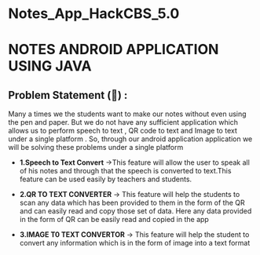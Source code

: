 # Notes_App_HackCBS_5.0
# NOTES ANDROID APPLICATION USING JAVA
## Problem Statement (&#x1F4D6;) :
Many a times we the students want to make our notes without even using the pen and paper. But we do not have any sufficient application which allows us to perform speech to text , QR code to text and Image to text under a single platform .
So, through our android application application we will be solving these problems under a single platform
- **1.Speech to Text Convert** ->This feature will allow the user to speak all of his notes and through that the speech is converted to text.This feature can be used easily by
teachers and students.
- **2.QR TO TEXT CONVERTER** -> This feature will help the students to scan any data which has been provided to them in the form of the QR and can easily read and copy those set of data.
Here any data provided in the form of QR can be easily read and copied in the app
- **3.IMAGE T0 TEXT CONVERTOR** -> This feature will help the student to convert any information which is in the form of image into a text format

  <br><br>
